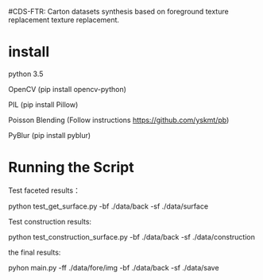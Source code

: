 #CDS-FTR:  Carton datasets synthesis based on foreground texture replacement
texture replacement.

# install
python 3.5

OpenCV (pip install opencv-python)

PIL (pip install Pillow)

Poisson Blending (Follow instructions https://github.com/yskmt/pb)

PyBlur (pip install pyblur)

# Running the Script
Test faceted results：

python test_get_surface.py -bf ./data/back -sf ./data/surface

Test construction results:

python test_construction_surface.py -bf ./data/back -sf ./data/construction

the final results:

pyhon main.py -ff ./data/fore/img -bf ./data/back -sf ./data/save





